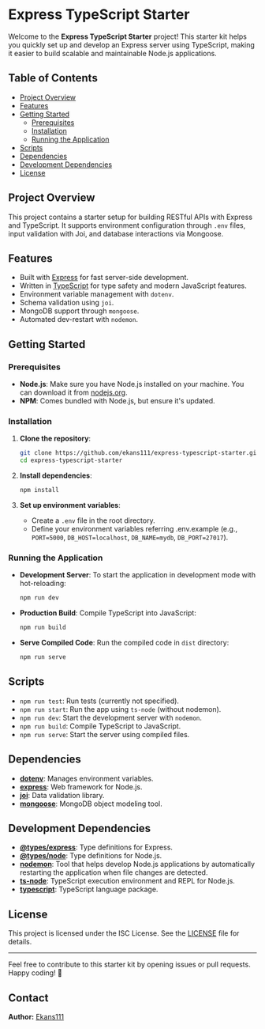 # Express TypeScript Starter

Welcome to the **Express TypeScript Starter** project! This starter kit helps you quickly set up and develop an Express server using TypeScript, making it easier to build scalable and maintainable Node.js applications.

## Table of Contents

- [Project Overview](#project-overview)
- [Features](#features)
- [Getting Started](#getting-started)
  - [Prerequisites](#prerequisites)
  - [Installation](#installation)
  - [Running the Application](#running-the-application)
- [Scripts](#scripts)
- [Dependencies](#dependencies)
- [Development Dependencies](#development-dependencies)
- [License](#license)

## Project Overview

This project contains a starter setup for building RESTful APIs with Express and TypeScript. It supports environment configuration through `.env` files, input validation with Joi, and database interactions via Mongoose.

## Features

- Built with [Express](https://expressjs.com/) for fast server-side development.
- Written in [TypeScript](https://www.typescriptlang.org/) for type safety and modern JavaScript features.
- Environment variable management with `dotenv`.
- Schema validation using `joi`.
- MongoDB support through `mongoose`.
- Automated dev-restart with `nodemon`.

## Getting Started

### Prerequisites

- **Node.js**: Make sure you have Node.js installed on your machine. You can download it from [nodejs.org](https://nodejs.org/).
- **NPM**: Comes bundled with Node.js, but ensure it's updated.

### Installation

1. **Clone the repository**:
   ```bash
   git clone https://github.com/ekans111/express-typescript-starter.git
   cd express-typescript-starter
   ```

2. **Install dependencies**:
   ```bash
   npm install
   ```

3. **Set up environment variables**:
   - Create a `.env` file in the root directory.
   - Define your environment variables referring .env.example (e.g., `PORT=5000`, `DB_HOST=localhost`, `DB_NAME=mydb`, `DB_PORT=27017`).

### Running the Application

- **Development Server**: To start the application in development mode with hot-reloading:
  ```bash
  npm run dev
  ```

- **Production Build**: Compile TypeScript into JavaScript:
  ```bash
  npm run build
  ```

- **Serve Compiled Code**: Run the compiled code in `dist` directory:
  ```bash
  npm run serve
  ```

## Scripts

- `npm run test`: Run tests (currently not specified).
- `npm run start`: Run the app using `ts-node` (without nodemon).
- `npm run dev`: Start the development server with `nodemon`.
- `npm run build`: Compile TypeScript to JavaScript.
- `npm run serve`: Start the server using compiled files.

## Dependencies

- **[dotenv](https://github.com/motdotla/dotenv)**: Manages environment variables.
- **[express](https://expressjs.com/)**: Web framework for Node.js.
- **[joi](https://joi.dev/)**: Data validation library.
- **[mongoose](https://mongoosejs.com/)**: MongoDB object modeling tool.

## Development Dependencies

- **[@types/express](https://www.npmjs.com/package/@types/express)**: Type definitions for Express.
- **[@types/node](https://www.npmjs.com/package/@types/node)**: Type definitions for Node.js.
- **[nodemon](https://nodemon.io/)**: Tool that helps develop Node.js applications by automatically restarting the application when file changes are detected.
- **[ts-node](https://github.com/TypeStrong/ts-node)**: TypeScript execution environment and REPL for Node.js.
- **[typescript](https://www.typescriptlang.org/)**: TypeScript language package.

## License

This project is licensed under the ISC License. See the [LICENSE](LICENSE) file for details.

---

Feel free to contribute to this starter kit by opening issues or pull requests. Happy coding! 🎉 

## Contact

**Author:** [Ekans111](https://t.me/Ecrypto_1)